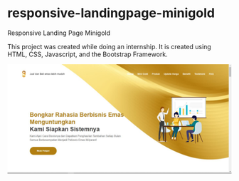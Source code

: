 # responsive-landingpage-minigold
Responsive Landing Page Minigold

This project was created while doing an internship. It is created using HTML, CSS, Javascript, and the Bootstrap Framework.

<img src="preview.jpg">
